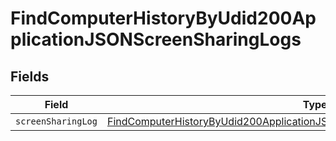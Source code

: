 # FindComputerHistoryByUdid200ApplicationJSONScreenSharingLogs


## Fields

| Field                                                                                                                                                                                   | Type                                                                                                                                                                                    | Required                                                                                                                                                                                | Description                                                                                                                                                                             |
| --------------------------------------------------------------------------------------------------------------------------------------------------------------------------------------- | --------------------------------------------------------------------------------------------------------------------------------------------------------------------------------------- | --------------------------------------------------------------------------------------------------------------------------------------------------------------------------------------- | --------------------------------------------------------------------------------------------------------------------------------------------------------------------------------------- |
| `screenSharingLog`                                                                                                                                                                      | [FindComputerHistoryByUdid200ApplicationJSONScreenSharingLogsScreenSharingLog](../../models/operations/findcomputerhistorybyudid200applicationjsonscreensharinglogsscreensharinglog.md) | :heavy_minus_sign:                                                                                                                                                                      | N/A                                                                                                                                                                                     |